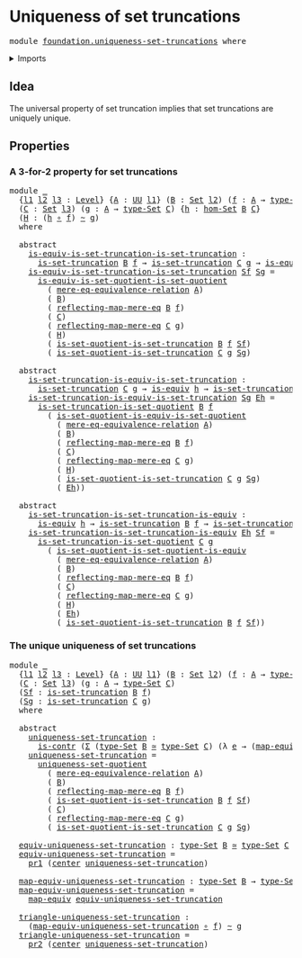 # Uniqueness of set truncations

<pre class="Agda"><a id="42" class="Keyword">module</a> <a id="49" href="foundation.uniqueness-set-truncations.html" class="Module">foundation.uniqueness-set-truncations</a> <a id="87" class="Keyword">where</a>
</pre>
<details><summary>Imports</summary>

<pre class="Agda"><a id="143" class="Keyword">open</a> <a id="148" class="Keyword">import</a> <a id="155" href="foundation.dependent-pair-types.html" class="Module">foundation.dependent-pair-types</a>
<a id="187" class="Keyword">open</a> <a id="192" class="Keyword">import</a> <a id="199" href="foundation.mere-equality.html" class="Module">foundation.mere-equality</a>
<a id="224" class="Keyword">open</a> <a id="229" class="Keyword">import</a> <a id="236" href="foundation.sets.html" class="Module">foundation.sets</a>
<a id="252" class="Keyword">open</a> <a id="257" class="Keyword">import</a> <a id="264" href="foundation.uniqueness-set-quotients.html" class="Module">foundation.uniqueness-set-quotients</a>
<a id="300" class="Keyword">open</a> <a id="305" class="Keyword">import</a> <a id="312" href="foundation.universal-property-set-truncation.html" class="Module">foundation.universal-property-set-truncation</a>
<a id="357" class="Keyword">open</a> <a id="362" class="Keyword">import</a> <a id="369" href="foundation.universe-levels.html" class="Module">foundation.universe-levels</a>

<a id="397" class="Keyword">open</a> <a id="402" class="Keyword">import</a> <a id="409" href="foundation-core.contractible-types.html" class="Module">foundation-core.contractible-types</a>
<a id="444" class="Keyword">open</a> <a id="449" class="Keyword">import</a> <a id="456" href="foundation-core.equivalences.html" class="Module">foundation-core.equivalences</a>
<a id="485" class="Keyword">open</a> <a id="490" class="Keyword">import</a> <a id="497" href="foundation-core.function-types.html" class="Module">foundation-core.function-types</a>
<a id="528" class="Keyword">open</a> <a id="533" class="Keyword">import</a> <a id="540" href="foundation-core.homotopies.html" class="Module">foundation-core.homotopies</a>
</pre>
</details>

## Idea

The universal property of set truncation implies that set truncations are
uniquely unique.

## Properties

### A 3-for-2 property for set truncations

<pre class="Agda"><a id="752" class="Keyword">module</a> <a id="759" href="foundation.uniqueness-set-truncations.html#759" class="Module">_</a>
  <a id="763" class="Symbol">{</a><a id="764" href="foundation.uniqueness-set-truncations.html#764" class="Bound">l1</a> <a id="767" href="foundation.uniqueness-set-truncations.html#767" class="Bound">l2</a> <a id="770" href="foundation.uniqueness-set-truncations.html#770" class="Bound">l3</a> <a id="773" class="Symbol">:</a> <a id="775" href="Agda.Primitive.html#742" class="Postulate">Level</a><a id="780" class="Symbol">}</a> <a id="782" class="Symbol">{</a><a id="783" href="foundation.uniqueness-set-truncations.html#783" class="Bound">A</a> <a id="785" class="Symbol">:</a> <a id="787" href="Agda.Primitive.html#388" class="Primitive">UU</a> <a id="790" href="foundation.uniqueness-set-truncations.html#764" class="Bound">l1</a><a id="792" class="Symbol">}</a> <a id="794" class="Symbol">(</a><a id="795" href="foundation.uniqueness-set-truncations.html#795" class="Bound">B</a> <a id="797" class="Symbol">:</a> <a id="799" href="foundation-core.sets.html#870" class="Function">Set</a> <a id="803" href="foundation.uniqueness-set-truncations.html#767" class="Bound">l2</a><a id="805" class="Symbol">)</a> <a id="807" class="Symbol">(</a><a id="808" href="foundation.uniqueness-set-truncations.html#808" class="Bound">f</a> <a id="810" class="Symbol">:</a> <a id="812" href="foundation.uniqueness-set-truncations.html#783" class="Bound">A</a> <a id="814" class="Symbol">→</a> <a id="816" href="foundation-core.sets.html#973" class="Function">type-Set</a> <a id="825" href="foundation.uniqueness-set-truncations.html#795" class="Bound">B</a><a id="826" class="Symbol">)</a>
  <a id="830" class="Symbol">(</a><a id="831" href="foundation.uniqueness-set-truncations.html#831" class="Bound">C</a> <a id="833" class="Symbol">:</a> <a id="835" href="foundation-core.sets.html#870" class="Function">Set</a> <a id="839" href="foundation.uniqueness-set-truncations.html#770" class="Bound">l3</a><a id="841" class="Symbol">)</a> <a id="843" class="Symbol">(</a><a id="844" href="foundation.uniqueness-set-truncations.html#844" class="Bound">g</a> <a id="846" class="Symbol">:</a> <a id="848" href="foundation.uniqueness-set-truncations.html#783" class="Bound">A</a> <a id="850" class="Symbol">→</a> <a id="852" href="foundation-core.sets.html#973" class="Function">type-Set</a> <a id="861" href="foundation.uniqueness-set-truncations.html#831" class="Bound">C</a><a id="862" class="Symbol">)</a> <a id="864" class="Symbol">{</a><a id="865" href="foundation.uniqueness-set-truncations.html#865" class="Bound">h</a> <a id="867" class="Symbol">:</a> <a id="869" href="foundation.sets.html#4077" class="Function">hom-Set</a> <a id="877" href="foundation.uniqueness-set-truncations.html#795" class="Bound">B</a> <a id="879" href="foundation.uniqueness-set-truncations.html#831" class="Bound">C</a><a id="880" class="Symbol">}</a>
  <a id="884" class="Symbol">(</a><a id="885" href="foundation.uniqueness-set-truncations.html#885" class="Bound">H</a> <a id="887" class="Symbol">:</a> <a id="889" class="Symbol">(</a><a id="890" href="foundation.uniqueness-set-truncations.html#865" class="Bound">h</a> <a id="892" href="foundation-core.function-types.html#455" class="Function Operator">∘</a> <a id="894" href="foundation.uniqueness-set-truncations.html#808" class="Bound">f</a><a id="895" class="Symbol">)</a> <a id="897" href="foundation-core.homotopies.html#2535" class="Function Operator">~</a> <a id="899" href="foundation.uniqueness-set-truncations.html#844" class="Bound">g</a><a id="900" class="Symbol">)</a>
  <a id="904" class="Keyword">where</a>

  <a id="913" class="Keyword">abstract</a>
    <a id="926" href="foundation.uniqueness-set-truncations.html#926" class="Function">is-equiv-is-set-truncation-is-set-truncation</a> <a id="971" class="Symbol">:</a>
      <a id="979" href="foundation.universal-property-set-truncation.html#1334" class="Function">is-set-truncation</a> <a id="997" href="foundation.uniqueness-set-truncations.html#795" class="Bound">B</a> <a id="999" href="foundation.uniqueness-set-truncations.html#808" class="Bound">f</a> <a id="1001" class="Symbol">→</a> <a id="1003" href="foundation.universal-property-set-truncation.html#1334" class="Function">is-set-truncation</a> <a id="1021" href="foundation.uniqueness-set-truncations.html#831" class="Bound">C</a> <a id="1023" href="foundation.uniqueness-set-truncations.html#844" class="Bound">g</a> <a id="1025" class="Symbol">→</a> <a id="1027" href="foundation-core.equivalences.html#1532" class="Function">is-equiv</a> <a id="1036" href="foundation.uniqueness-set-truncations.html#865" class="Bound">h</a>
    <a id="1042" href="foundation.uniqueness-set-truncations.html#926" class="Function">is-equiv-is-set-truncation-is-set-truncation</a> <a id="1087" href="foundation.uniqueness-set-truncations.html#1087" class="Bound">Sf</a> <a id="1090" href="foundation.uniqueness-set-truncations.html#1090" class="Bound">Sg</a> <a id="1093" class="Symbol">=</a>
      <a id="1101" href="foundation.uniqueness-set-quotients.html#4692" class="Function">is-equiv-is-set-quotient-is-set-quotient</a>
        <a id="1150" class="Symbol">(</a> <a id="1152" href="foundation.mere-equality.html#1769" class="Function">mere-eq-equivalence-relation</a> <a id="1181" href="foundation.uniqueness-set-truncations.html#783" class="Bound">A</a><a id="1182" class="Symbol">)</a>
        <a id="1192" class="Symbol">(</a> <a id="1194" href="foundation.uniqueness-set-truncations.html#795" class="Bound">B</a><a id="1195" class="Symbol">)</a>
        <a id="1205" class="Symbol">(</a> <a id="1207" href="foundation.mere-equality.html#2457" class="Function">reflecting-map-mere-eq</a> <a id="1230" href="foundation.uniqueness-set-truncations.html#795" class="Bound">B</a> <a id="1232" href="foundation.uniqueness-set-truncations.html#808" class="Bound">f</a><a id="1233" class="Symbol">)</a>
        <a id="1243" class="Symbol">(</a> <a id="1245" href="foundation.uniqueness-set-truncations.html#831" class="Bound">C</a><a id="1246" class="Symbol">)</a>
        <a id="1256" class="Symbol">(</a> <a id="1258" href="foundation.mere-equality.html#2457" class="Function">reflecting-map-mere-eq</a> <a id="1281" href="foundation.uniqueness-set-truncations.html#831" class="Bound">C</a> <a id="1283" href="foundation.uniqueness-set-truncations.html#844" class="Bound">g</a><a id="1284" class="Symbol">)</a>
        <a id="1294" class="Symbol">(</a> <a id="1296" href="foundation.uniqueness-set-truncations.html#885" class="Bound">H</a><a id="1297" class="Symbol">)</a>
        <a id="1307" class="Symbol">(</a> <a id="1309" href="foundation.universal-property-set-truncation.html#6615" class="Function">is-set-quotient-is-set-truncation</a> <a id="1343" href="foundation.uniqueness-set-truncations.html#795" class="Bound">B</a> <a id="1345" href="foundation.uniqueness-set-truncations.html#808" class="Bound">f</a> <a id="1347" href="foundation.uniqueness-set-truncations.html#1087" class="Bound">Sf</a><a id="1349" class="Symbol">)</a>
        <a id="1359" class="Symbol">(</a> <a id="1361" href="foundation.universal-property-set-truncation.html#6615" class="Function">is-set-quotient-is-set-truncation</a> <a id="1395" href="foundation.uniqueness-set-truncations.html#831" class="Bound">C</a> <a id="1397" href="foundation.uniqueness-set-truncations.html#844" class="Bound">g</a> <a id="1399" href="foundation.uniqueness-set-truncations.html#1090" class="Bound">Sg</a><a id="1401" class="Symbol">)</a>

  <a id="1406" class="Keyword">abstract</a>
    <a id="1419" href="foundation.uniqueness-set-truncations.html#1419" class="Function">is-set-truncation-is-equiv-is-set-truncation</a> <a id="1464" class="Symbol">:</a>
      <a id="1472" href="foundation.universal-property-set-truncation.html#1334" class="Function">is-set-truncation</a> <a id="1490" href="foundation.uniqueness-set-truncations.html#831" class="Bound">C</a> <a id="1492" href="foundation.uniqueness-set-truncations.html#844" class="Bound">g</a> <a id="1494" class="Symbol">→</a> <a id="1496" href="foundation-core.equivalences.html#1532" class="Function">is-equiv</a> <a id="1505" href="foundation.uniqueness-set-truncations.html#865" class="Bound">h</a> <a id="1507" class="Symbol">→</a> <a id="1509" href="foundation.universal-property-set-truncation.html#1334" class="Function">is-set-truncation</a> <a id="1527" href="foundation.uniqueness-set-truncations.html#795" class="Bound">B</a> <a id="1529" href="foundation.uniqueness-set-truncations.html#808" class="Bound">f</a>
    <a id="1535" href="foundation.uniqueness-set-truncations.html#1419" class="Function">is-set-truncation-is-equiv-is-set-truncation</a> <a id="1580" href="foundation.uniqueness-set-truncations.html#1580" class="Bound">Sg</a> <a id="1583" href="foundation.uniqueness-set-truncations.html#1583" class="Bound">Eh</a> <a id="1586" class="Symbol">=</a>
      <a id="1594" href="foundation.universal-property-set-truncation.html#5811" class="Function">is-set-truncation-is-set-quotient</a> <a id="1628" href="foundation.uniqueness-set-truncations.html#795" class="Bound">B</a> <a id="1630" href="foundation.uniqueness-set-truncations.html#808" class="Bound">f</a>
        <a id="1640" class="Symbol">(</a> <a id="1642" href="foundation.uniqueness-set-quotients.html#5670" class="Function">is-set-quotient-is-equiv-is-set-quotient</a>
          <a id="1693" class="Symbol">(</a> <a id="1695" href="foundation.mere-equality.html#1769" class="Function">mere-eq-equivalence-relation</a> <a id="1724" href="foundation.uniqueness-set-truncations.html#783" class="Bound">A</a><a id="1725" class="Symbol">)</a>
          <a id="1737" class="Symbol">(</a> <a id="1739" href="foundation.uniqueness-set-truncations.html#795" class="Bound">B</a><a id="1740" class="Symbol">)</a>
          <a id="1752" class="Symbol">(</a> <a id="1754" href="foundation.mere-equality.html#2457" class="Function">reflecting-map-mere-eq</a> <a id="1777" href="foundation.uniqueness-set-truncations.html#795" class="Bound">B</a> <a id="1779" href="foundation.uniqueness-set-truncations.html#808" class="Bound">f</a><a id="1780" class="Symbol">)</a>
          <a id="1792" class="Symbol">(</a> <a id="1794" href="foundation.uniqueness-set-truncations.html#831" class="Bound">C</a><a id="1795" class="Symbol">)</a>
          <a id="1807" class="Symbol">(</a> <a id="1809" href="foundation.mere-equality.html#2457" class="Function">reflecting-map-mere-eq</a> <a id="1832" href="foundation.uniqueness-set-truncations.html#831" class="Bound">C</a> <a id="1834" href="foundation.uniqueness-set-truncations.html#844" class="Bound">g</a><a id="1835" class="Symbol">)</a>
          <a id="1847" class="Symbol">(</a> <a id="1849" href="foundation.uniqueness-set-truncations.html#885" class="Bound">H</a><a id="1850" class="Symbol">)</a>
          <a id="1862" class="Symbol">(</a> <a id="1864" href="foundation.universal-property-set-truncation.html#6615" class="Function">is-set-quotient-is-set-truncation</a> <a id="1898" href="foundation.uniqueness-set-truncations.html#831" class="Bound">C</a> <a id="1900" href="foundation.uniqueness-set-truncations.html#844" class="Bound">g</a> <a id="1902" href="foundation.uniqueness-set-truncations.html#1580" class="Bound">Sg</a><a id="1904" class="Symbol">)</a>
          <a id="1916" class="Symbol">(</a> <a id="1918" href="foundation.uniqueness-set-truncations.html#1583" class="Bound">Eh</a><a id="1920" class="Symbol">))</a>

  <a id="1926" class="Keyword">abstract</a>
    <a id="1939" href="foundation.uniqueness-set-truncations.html#1939" class="Function">is-set-truncation-is-set-truncation-is-equiv</a> <a id="1984" class="Symbol">:</a>
      <a id="1992" href="foundation-core.equivalences.html#1532" class="Function">is-equiv</a> <a id="2001" href="foundation.uniqueness-set-truncations.html#865" class="Bound">h</a> <a id="2003" class="Symbol">→</a> <a id="2005" href="foundation.universal-property-set-truncation.html#1334" class="Function">is-set-truncation</a> <a id="2023" href="foundation.uniqueness-set-truncations.html#795" class="Bound">B</a> <a id="2025" href="foundation.uniqueness-set-truncations.html#808" class="Bound">f</a> <a id="2027" class="Symbol">→</a> <a id="2029" href="foundation.universal-property-set-truncation.html#1334" class="Function">is-set-truncation</a> <a id="2047" href="foundation.uniqueness-set-truncations.html#831" class="Bound">C</a> <a id="2049" href="foundation.uniqueness-set-truncations.html#844" class="Bound">g</a>
    <a id="2055" href="foundation.uniqueness-set-truncations.html#1939" class="Function">is-set-truncation-is-set-truncation-is-equiv</a> <a id="2100" href="foundation.uniqueness-set-truncations.html#2100" class="Bound">Eh</a> <a id="2103" href="foundation.uniqueness-set-truncations.html#2103" class="Bound">Sf</a> <a id="2106" class="Symbol">=</a>
      <a id="2114" href="foundation.universal-property-set-truncation.html#5811" class="Function">is-set-truncation-is-set-quotient</a> <a id="2148" href="foundation.uniqueness-set-truncations.html#831" class="Bound">C</a> <a id="2150" href="foundation.uniqueness-set-truncations.html#844" class="Bound">g</a>
        <a id="2160" class="Symbol">(</a> <a id="2162" href="foundation.uniqueness-set-quotients.html#5104" class="Function">is-set-quotient-is-set-quotient-is-equiv</a>
          <a id="2213" class="Symbol">(</a> <a id="2215" href="foundation.mere-equality.html#1769" class="Function">mere-eq-equivalence-relation</a> <a id="2244" href="foundation.uniqueness-set-truncations.html#783" class="Bound">A</a><a id="2245" class="Symbol">)</a>
          <a id="2257" class="Symbol">(</a> <a id="2259" href="foundation.uniqueness-set-truncations.html#795" class="Bound">B</a><a id="2260" class="Symbol">)</a>
          <a id="2272" class="Symbol">(</a> <a id="2274" href="foundation.mere-equality.html#2457" class="Function">reflecting-map-mere-eq</a> <a id="2297" href="foundation.uniqueness-set-truncations.html#795" class="Bound">B</a> <a id="2299" href="foundation.uniqueness-set-truncations.html#808" class="Bound">f</a><a id="2300" class="Symbol">)</a>
          <a id="2312" class="Symbol">(</a> <a id="2314" href="foundation.uniqueness-set-truncations.html#831" class="Bound">C</a><a id="2315" class="Symbol">)</a>
          <a id="2327" class="Symbol">(</a> <a id="2329" href="foundation.mere-equality.html#2457" class="Function">reflecting-map-mere-eq</a> <a id="2352" href="foundation.uniqueness-set-truncations.html#831" class="Bound">C</a> <a id="2354" href="foundation.uniqueness-set-truncations.html#844" class="Bound">g</a><a id="2355" class="Symbol">)</a>
          <a id="2367" class="Symbol">(</a> <a id="2369" href="foundation.uniqueness-set-truncations.html#885" class="Bound">H</a><a id="2370" class="Symbol">)</a>
          <a id="2382" class="Symbol">(</a> <a id="2384" href="foundation.uniqueness-set-truncations.html#2100" class="Bound">Eh</a><a id="2386" class="Symbol">)</a>
          <a id="2398" class="Symbol">(</a> <a id="2400" href="foundation.universal-property-set-truncation.html#6615" class="Function">is-set-quotient-is-set-truncation</a> <a id="2434" href="foundation.uniqueness-set-truncations.html#795" class="Bound">B</a> <a id="2436" href="foundation.uniqueness-set-truncations.html#808" class="Bound">f</a> <a id="2438" href="foundation.uniqueness-set-truncations.html#2103" class="Bound">Sf</a><a id="2440" class="Symbol">))</a>
</pre>
### The unique uniqueness of set truncations

<pre class="Agda"><a id="2502" class="Keyword">module</a> <a id="2509" href="foundation.uniqueness-set-truncations.html#2509" class="Module">_</a>
  <a id="2513" class="Symbol">{</a><a id="2514" href="foundation.uniqueness-set-truncations.html#2514" class="Bound">l1</a> <a id="2517" href="foundation.uniqueness-set-truncations.html#2517" class="Bound">l2</a> <a id="2520" href="foundation.uniqueness-set-truncations.html#2520" class="Bound">l3</a> <a id="2523" class="Symbol">:</a> <a id="2525" href="Agda.Primitive.html#742" class="Postulate">Level</a><a id="2530" class="Symbol">}</a> <a id="2532" class="Symbol">{</a><a id="2533" href="foundation.uniqueness-set-truncations.html#2533" class="Bound">A</a> <a id="2535" class="Symbol">:</a> <a id="2537" href="Agda.Primitive.html#388" class="Primitive">UU</a> <a id="2540" href="foundation.uniqueness-set-truncations.html#2514" class="Bound">l1</a><a id="2542" class="Symbol">}</a> <a id="2544" class="Symbol">(</a><a id="2545" href="foundation.uniqueness-set-truncations.html#2545" class="Bound">B</a> <a id="2547" class="Symbol">:</a> <a id="2549" href="foundation-core.sets.html#870" class="Function">Set</a> <a id="2553" href="foundation.uniqueness-set-truncations.html#2517" class="Bound">l2</a><a id="2555" class="Symbol">)</a> <a id="2557" class="Symbol">(</a><a id="2558" href="foundation.uniqueness-set-truncations.html#2558" class="Bound">f</a> <a id="2560" class="Symbol">:</a> <a id="2562" href="foundation.uniqueness-set-truncations.html#2533" class="Bound">A</a> <a id="2564" class="Symbol">→</a> <a id="2566" href="foundation-core.sets.html#973" class="Function">type-Set</a> <a id="2575" href="foundation.uniqueness-set-truncations.html#2545" class="Bound">B</a><a id="2576" class="Symbol">)</a>
  <a id="2580" class="Symbol">(</a><a id="2581" href="foundation.uniqueness-set-truncations.html#2581" class="Bound">C</a> <a id="2583" class="Symbol">:</a> <a id="2585" href="foundation-core.sets.html#870" class="Function">Set</a> <a id="2589" href="foundation.uniqueness-set-truncations.html#2520" class="Bound">l3</a><a id="2591" class="Symbol">)</a> <a id="2593" class="Symbol">(</a><a id="2594" href="foundation.uniqueness-set-truncations.html#2594" class="Bound">g</a> <a id="2596" class="Symbol">:</a> <a id="2598" href="foundation.uniqueness-set-truncations.html#2533" class="Bound">A</a> <a id="2600" class="Symbol">→</a> <a id="2602" href="foundation-core.sets.html#973" class="Function">type-Set</a> <a id="2611" href="foundation.uniqueness-set-truncations.html#2581" class="Bound">C</a><a id="2612" class="Symbol">)</a>
  <a id="2616" class="Symbol">(</a><a id="2617" href="foundation.uniqueness-set-truncations.html#2617" class="Bound">Sf</a> <a id="2620" class="Symbol">:</a> <a id="2622" href="foundation.universal-property-set-truncation.html#1334" class="Function">is-set-truncation</a> <a id="2640" href="foundation.uniqueness-set-truncations.html#2545" class="Bound">B</a> <a id="2642" href="foundation.uniqueness-set-truncations.html#2558" class="Bound">f</a><a id="2643" class="Symbol">)</a>
  <a id="2647" class="Symbol">(</a><a id="2648" href="foundation.uniqueness-set-truncations.html#2648" class="Bound">Sg</a> <a id="2651" class="Symbol">:</a> <a id="2653" href="foundation.universal-property-set-truncation.html#1334" class="Function">is-set-truncation</a> <a id="2671" href="foundation.uniqueness-set-truncations.html#2581" class="Bound">C</a> <a id="2673" href="foundation.uniqueness-set-truncations.html#2594" class="Bound">g</a><a id="2674" class="Symbol">)</a>
  <a id="2678" class="Keyword">where</a>

  <a id="2687" class="Keyword">abstract</a>
    <a id="2700" href="foundation.uniqueness-set-truncations.html#2700" class="Function">uniqueness-set-truncation</a> <a id="2726" class="Symbol">:</a>
      <a id="2734" href="foundation-core.contractible-types.html#894" class="Function">is-contr</a> <a id="2743" class="Symbol">(</a><a id="2744" href="foundation.dependent-pair-types.html#583" class="Record">Σ</a> <a id="2746" class="Symbol">(</a><a id="2747" href="foundation-core.sets.html#973" class="Function">type-Set</a> <a id="2756" href="foundation.uniqueness-set-truncations.html#2545" class="Bound">B</a> <a id="2758" href="foundation-core.equivalences.html#2554" class="Function Operator">≃</a> <a id="2760" href="foundation-core.sets.html#973" class="Function">type-Set</a> <a id="2769" href="foundation.uniqueness-set-truncations.html#2581" class="Bound">C</a><a id="2770" class="Symbol">)</a> <a id="2772" class="Symbol">(λ</a> <a id="2775" href="foundation.uniqueness-set-truncations.html#2775" class="Bound">e</a> <a id="2777" class="Symbol">→</a> <a id="2779" class="Symbol">(</a><a id="2780" href="foundation-core.equivalences.html#2754" class="Function">map-equiv</a> <a id="2790" href="foundation.uniqueness-set-truncations.html#2775" class="Bound">e</a> <a id="2792" href="foundation-core.function-types.html#455" class="Function Operator">∘</a> <a id="2794" href="foundation.uniqueness-set-truncations.html#2558" class="Bound">f</a><a id="2795" class="Symbol">)</a> <a id="2797" href="foundation-core.homotopies.html#2535" class="Function Operator">~</a> <a id="2799" href="foundation.uniqueness-set-truncations.html#2594" class="Bound">g</a><a id="2800" class="Symbol">))</a>
    <a id="2807" href="foundation.uniqueness-set-truncations.html#2700" class="Function">uniqueness-set-truncation</a> <a id="2833" class="Symbol">=</a>
      <a id="2841" href="foundation.uniqueness-set-quotients.html#6529" class="Function">uniqueness-set-quotient</a>
        <a id="2873" class="Symbol">(</a> <a id="2875" href="foundation.mere-equality.html#1769" class="Function">mere-eq-equivalence-relation</a> <a id="2904" href="foundation.uniqueness-set-truncations.html#2533" class="Bound">A</a><a id="2905" class="Symbol">)</a>
        <a id="2915" class="Symbol">(</a> <a id="2917" href="foundation.uniqueness-set-truncations.html#2545" class="Bound">B</a><a id="2918" class="Symbol">)</a>
        <a id="2928" class="Symbol">(</a> <a id="2930" href="foundation.mere-equality.html#2457" class="Function">reflecting-map-mere-eq</a> <a id="2953" href="foundation.uniqueness-set-truncations.html#2545" class="Bound">B</a> <a id="2955" href="foundation.uniqueness-set-truncations.html#2558" class="Bound">f</a><a id="2956" class="Symbol">)</a>
        <a id="2966" class="Symbol">(</a> <a id="2968" href="foundation.universal-property-set-truncation.html#6615" class="Function">is-set-quotient-is-set-truncation</a> <a id="3002" href="foundation.uniqueness-set-truncations.html#2545" class="Bound">B</a> <a id="3004" href="foundation.uniqueness-set-truncations.html#2558" class="Bound">f</a> <a id="3006" href="foundation.uniqueness-set-truncations.html#2617" class="Bound">Sf</a><a id="3008" class="Symbol">)</a>
        <a id="3018" class="Symbol">(</a> <a id="3020" href="foundation.uniqueness-set-truncations.html#2581" class="Bound">C</a><a id="3021" class="Symbol">)</a>
        <a id="3031" class="Symbol">(</a> <a id="3033" href="foundation.mere-equality.html#2457" class="Function">reflecting-map-mere-eq</a> <a id="3056" href="foundation.uniqueness-set-truncations.html#2581" class="Bound">C</a> <a id="3058" href="foundation.uniqueness-set-truncations.html#2594" class="Bound">g</a><a id="3059" class="Symbol">)</a>
        <a id="3069" class="Symbol">(</a> <a id="3071" href="foundation.universal-property-set-truncation.html#6615" class="Function">is-set-quotient-is-set-truncation</a> <a id="3105" href="foundation.uniqueness-set-truncations.html#2581" class="Bound">C</a> <a id="3107" href="foundation.uniqueness-set-truncations.html#2594" class="Bound">g</a> <a id="3109" href="foundation.uniqueness-set-truncations.html#2648" class="Bound">Sg</a><a id="3111" class="Symbol">)</a>

  <a id="3116" href="foundation.uniqueness-set-truncations.html#3116" class="Function">equiv-uniqueness-set-truncation</a> <a id="3148" class="Symbol">:</a> <a id="3150" href="foundation-core.sets.html#973" class="Function">type-Set</a> <a id="3159" href="foundation.uniqueness-set-truncations.html#2545" class="Bound">B</a> <a id="3161" href="foundation-core.equivalences.html#2554" class="Function Operator">≃</a> <a id="3163" href="foundation-core.sets.html#973" class="Function">type-Set</a> <a id="3172" href="foundation.uniqueness-set-truncations.html#2581" class="Bound">C</a>
  <a id="3176" href="foundation.uniqueness-set-truncations.html#3116" class="Function">equiv-uniqueness-set-truncation</a> <a id="3208" class="Symbol">=</a>
    <a id="3214" href="foundation.dependent-pair-types.html#681" class="Field">pr1</a> <a id="3218" class="Symbol">(</a><a id="3219" href="foundation-core.contractible-types.html#986" class="Function">center</a> <a id="3226" href="foundation.uniqueness-set-truncations.html#2700" class="Function">uniqueness-set-truncation</a><a id="3251" class="Symbol">)</a>

  <a id="3256" href="foundation.uniqueness-set-truncations.html#3256" class="Function">map-equiv-uniqueness-set-truncation</a> <a id="3292" class="Symbol">:</a> <a id="3294" href="foundation-core.sets.html#973" class="Function">type-Set</a> <a id="3303" href="foundation.uniqueness-set-truncations.html#2545" class="Bound">B</a> <a id="3305" class="Symbol">→</a> <a id="3307" href="foundation-core.sets.html#973" class="Function">type-Set</a> <a id="3316" href="foundation.uniqueness-set-truncations.html#2581" class="Bound">C</a>
  <a id="3320" href="foundation.uniqueness-set-truncations.html#3256" class="Function">map-equiv-uniqueness-set-truncation</a> <a id="3356" class="Symbol">=</a>
    <a id="3362" href="foundation-core.equivalences.html#2754" class="Function">map-equiv</a> <a id="3372" href="foundation.uniqueness-set-truncations.html#3116" class="Function">equiv-uniqueness-set-truncation</a>

  <a id="3407" href="foundation.uniqueness-set-truncations.html#3407" class="Function">triangle-uniqueness-set-truncation</a> <a id="3442" class="Symbol">:</a>
    <a id="3448" class="Symbol">(</a><a id="3449" href="foundation.uniqueness-set-truncations.html#3256" class="Function">map-equiv-uniqueness-set-truncation</a> <a id="3485" href="foundation-core.function-types.html#455" class="Function Operator">∘</a> <a id="3487" href="foundation.uniqueness-set-truncations.html#2558" class="Bound">f</a><a id="3488" class="Symbol">)</a> <a id="3490" href="foundation-core.homotopies.html#2535" class="Function Operator">~</a> <a id="3492" href="foundation.uniqueness-set-truncations.html#2594" class="Bound">g</a>
  <a id="3496" href="foundation.uniqueness-set-truncations.html#3407" class="Function">triangle-uniqueness-set-truncation</a> <a id="3531" class="Symbol">=</a>
    <a id="3537" href="foundation.dependent-pair-types.html#693" class="Field">pr2</a> <a id="3541" class="Symbol">(</a><a id="3542" href="foundation-core.contractible-types.html#986" class="Function">center</a> <a id="3549" href="foundation.uniqueness-set-truncations.html#2700" class="Function">uniqueness-set-truncation</a><a id="3574" class="Symbol">)</a>
</pre>